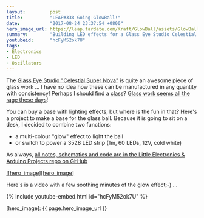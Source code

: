 ```yaml
---
layout:         post
title:          "LEAP#338 Going GlowBall!"
date:           "2017-08-24 23:37:54 +0800"
hero_image_url: https://leap.tardate.com/Kraft/GlowBall/assets/GlowBall_build.jpg
summary:        "Building LED effects for a Glass Eye Studio Celestial Planet Weight"
youtubeid:      "hcFyM52ok7U"
tags:
- Electronics
- LED
- Oscillators
---
```


The [Glass Eye Studio "Celestial Super Nova"](http://www.glasseyestudio.com/492f-glass-eye-studio-celestial-super-nova/) is quite
an awesome piece of glass work ... I have no idea how these can be manufactured in any quantity with consistency!
Perhaps I should find a [class](http://www.artglasscentre.com/studio.php)?
[Glass work seems all the rage these days](http://embedded.fm/episodes/210)!

You can buy a base with lighting effects, but where is the fun in that?
Here's a project to make a base for the glass ball. Because it is going to sit on a desk, I decided to combine two functions:

* a multi-colour "glow" effect to light the ball
* or switch to power a 3528 LED strip (1m, 60 LEDs, 12V, cold white)

As always, [all notes, schematics and code are in the Little Electronics & Arduino Projects repo on GitHub][project]

[![hero_image][hero_image]][project]

Here's is a video with a few soothing minutes of the glow effect;-) ...

{% include youtube-embed.html id="hcFyM52ok7U" %}

[leap]: https://leap.tardate.com
[project]: https://github.com/tardate/LittleArduinoProjects/tree/master/Kraft/GlowBall
[hero_image]: {{ page.hero_image_url }}
